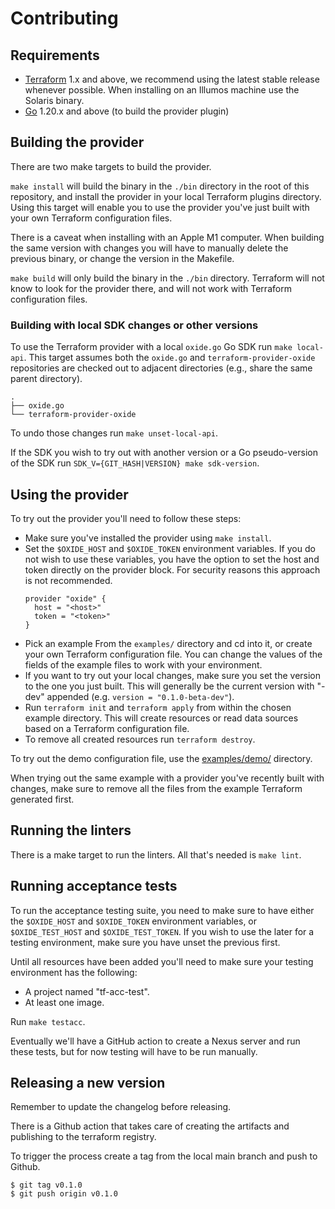 # Contributing

## Requirements

- [Terraform](https://www.terraform.io/downloads) 1.x and above, we recommend using the latest stable release whenever possible. When installing on an Illumos machine use the Solaris binary.
- [Go](https://go.dev/dl/) 1.20.x and above (to build the provider plugin)

## Building the provider

There are two make targets to build the provider.

`make install` will build the binary in the `./bin` directory in the root of this repository, and install the provider in your local Terraform plugins directory. Using this target will enable you to use the provider you've just built with your own Terraform configuration files.

There is a caveat when installing with an Apple M1 computer. When building the same version with changes you will have to manually delete the previous binary, or change the version in the Makefile.

`make build` will only build the binary in the `./bin` directory. Terraform will not know to look for the provider there, and will not work with Terraform configuration files.

### Building with local SDK changes or other versions

To use the Terraform provider with a local `oxide.go` Go SDK run `make local-api`.
This target assumes both the `oxide.go` and `terraform-provider-oxide` repositories
are checked out to adjacent directories (e.g., share the same parent directory).

```
.
├── oxide.go
└── terraform-provider-oxide
```

To undo those changes run `make unset-local-api`.

If the SDK you wish to try out with another version or a Go pseudo-version of the SDK run `SDK_V={GIT_HASH|VERSION} make sdk-version`.

## Using the provider

To try out the provider you'll need to follow these steps:

- Make sure you've installed the provider using `make install`.
- Set the `$OXIDE_HOST` and `$OXIDE_TOKEN` environment variables. If you do not wish to use these variables, you have the option to set the host and token directly on the provider block. For security reasons this approach is not recommended.
  ```hcl
  provider "oxide" {
    host = "<host>"
    token = "<token>"
  }
  ```
- Pick an example From the `examples/` directory and cd into it, or create your own Terraform configuration file. You can change the values of the fields of the example files to work with your environment.
- If you want to try out your local changes, make sure you set the version to the one you just built. This will generally be the current version with "-dev" appended (e.g. `version = "0.1.0-beta-dev"`).
- Run `terraform init` and `terraform apply` from within the chosen example directory. This will create resources or read data sources based on a Terraform configuration file.
- To remove all created resources run `terraform destroy`.

To try out the demo configuration file, use the [examples/demo/](./examples/demo/) directory.

When trying out the same example with a provider you've recently built with changes, make sure to remove all the files from the example Terraform generated first.

## Running the linters

There is a make target to run the linters. All that's needed is `make lint`.

## Running acceptance tests

To run the acceptance testing suite, you need to make sure to have either the `$OXIDE_HOST` and `$OXIDE_TOKEN` environment variables, or `$OXIDE_TEST_HOST` and `$OXIDE_TEST_TOKEN`. If you wish to use the later for a testing environment, make sure you have unset the previous first.

Until all resources have been added you'll need to make sure your testing environment has the following:

- A project named "tf-acc-test".
- At least one image.

Run `make testacc`.

Eventually we'll have a GitHub action to create a Nexus server and run these tests, but for now testing will have to be run manually.

## Releasing a new version

Remember to update the changelog before releasing.

There is a Github action that takes care of creating the artifacts and publishing to the terraform registry.

To trigger the process create a tag from the local main branch and push to Github.

```console
$ git tag v0.1.0
$ git push origin v0.1.0
```
